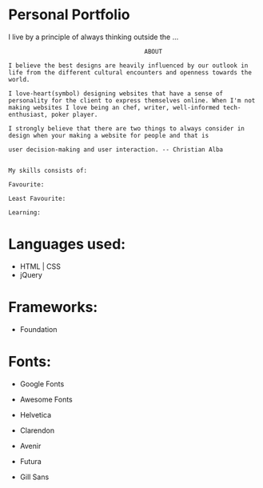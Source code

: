 
# Personal Portfolio

  I live by a principle of always thinking outside the ...

                                          ABOUT

    I believe the best designs are heavily influenced by our outlook in life from the different cultural encounters and openness towards the world.

    I love-heart(symbol) designing websites that have a sense of personality for the client to express themselves online. When I'm not making websites I love being an chef, writer, well-informed tech-enthusiast, poker player.
    
    I strongly believe that there are two things to always consider in design when your making a website for people and that is 
    
    user decision-making and user interaction. -- Christian Alba
    

    My skills consists of:

    Favourite:

    Least Favourite:

    Learning:

# Languages used:
  - HTML | CSS
  - jQuery

# Frameworks:
  - Foundation

# Fonts:
  - Google Fonts
  - Awesome Fonts

  - Helvetica
  - Clarendon
  - Avenir
  - Futura
  - Gill Sans
